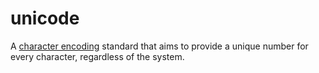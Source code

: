 # unicode

A [character encoding](computer_science/character_encoding) standard that aims to provide a unique number for every character, regardless of the system.
